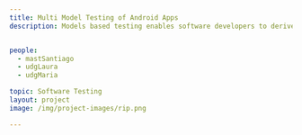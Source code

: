 ```yaml
---
title: Multi Model Testing of Android Apps
description: Models based testing enables software developers to derive abstract tests from a system representation. Inherently, mobile applications have multiple models that represent them, such as the domain model, usage model, GUI model or context model. Different models condense different but complementary information that can be mixed into a single and enriched multi-model. Taking advantage of the flexibility the Android Platform gives to developers it is possible to programatically and automatically extract these models from dynamic and static analyses of an application's source code. Eventually, a complete test suite can be generated from the multi-model, which includes as many factors as the input models have.   


people:
  - mastSantiago
  - udgLaura
  - udgMaria

topic: Software Testing
layout: project
image: /img/project-images/rip.png

---
```

